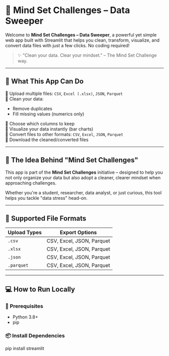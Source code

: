 # 🧠 Mind Set Challenges – Data Sweeper

Welcome to **Mind Set Challenges – Data Sweeper**, a powerful yet simple web app built with Streamlit that helps you clean, transform, visualize, and convert data files with just a few clicks. No coding required!

> ✨ "Clean your data. Clear your mindset." – The Mind Set Challenge way.

---

## 🚀 What This App Can Do

🔹 Upload multiple files: `CSV`, `Excel (.xlsx)`, `JSON`, `Parquet`\
🔹 Clean your data:

- Remove duplicates
- Fill missing values (numerics only)

🔹 Choose which columns to keep\
🔹 Visualize your data instantly (bar charts)\
🔹 Convert files to other formats: `CSV`, `Excel`, `JSON`, `Parquet`\
🔹 Download the cleaned/converted files

---

## 🎯 The Idea Behind "Mind Set Challenges"

This app is part of the **Mind Set Challenges** initiative – designed to help you not only organize your data but also adopt a cleaner, clearer mindset when approaching challenges.

Whether you're a student, researcher, data analyst, or just curious, this tool helps you tackle "data stress" head-on.

---

## 📁 Supported File Formats

| Upload Types | Export Options            |
| ------------ | ------------------------- |
| `.csv`       | CSV, Excel, JSON, Parquet |
| `.xlsx`      | CSV, Excel, JSON, Parquet |
| `.json`      | CSV, Excel, JSON, Parquet |
| `.parquet`   | CSV, Excel, JSON, Parquet |

---

## 💻 How to Run Locally

### 🔧 Prerequisites

- Python 3.8+
- pip

### 📦 Install Dependencies

pip install streamlit


